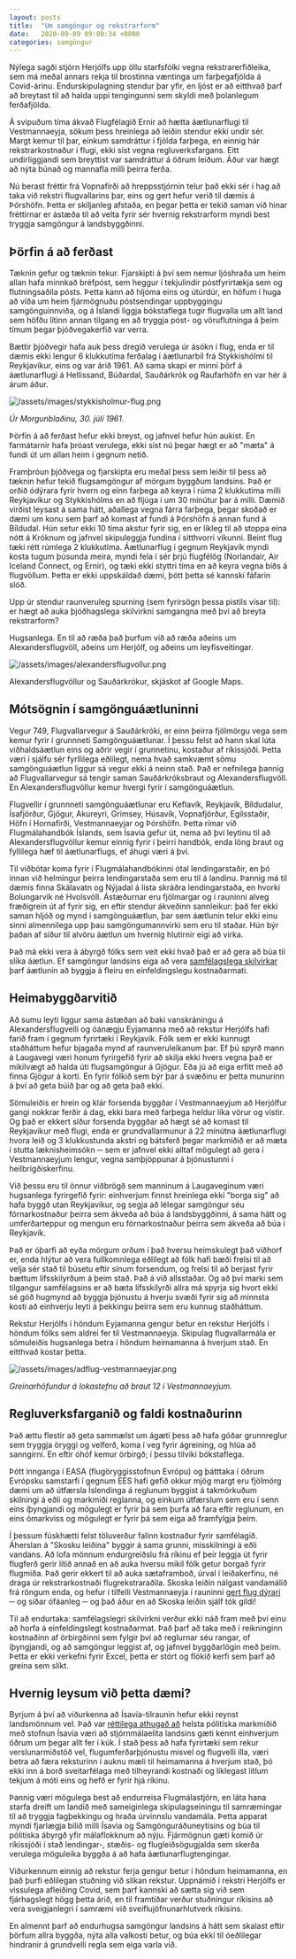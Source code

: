 ```yaml
---
layout: posts
title:  "Um samgöngur og rekstrarform"
date:   2020-09-09 09:00:34 +0000
categories: samgöngur
---
```


Nýlega sagði stjórn Herjólfs upp öllu starfsfólki vegna rekstrarerfiðleika, sem má meðal annars rekja til brostinna væntinga um farþegafjölda á Covid-árinu. Endurskipulagning stendur þar yfir, en ljóst er að eitthvað þarf að breytast til að halda uppi tengingunni sem skyldi með þolanlegum ferðafjölda.

Á svipuðum tíma ákvað Flugfélagið Ernir að hætta áætlunarflugi til Vestmannaeyja, sökum þess hreinlega að leiðin stendur ekki undir sér. Margt kemur til þar, einkum samdráttur í fjölda farþega, en einnig hár rekstrarkostnaður í flugi, ekki síst vegna regluverksfargans. Eitt undirliggjandi sem breyttist var samdráttur á öðrum leiðum. Áður var hægt að nýta búnað og mannafla milli þeirra ferða.

Nú berast fréttir frá Vopnafirði að hreppsstjórnin telur það ekki sér í hag að taka við rekstri flugvallarins þar, eins og gert hefur verið til dæmis á Þórshöfn. Þetta er skiljanleg afstaða, en þegar þetta er tekið saman við hinar fréttirnar er ástæða til að velta fyrir sér hvernig rekstrarform myndi best tryggja samgöngur á landsbyggðinni.

## Þörfin á að ferðast

Tæknin gefur og tæknin tekur. Fjarskipti á því sem nemur ljóshraða um heim allan hafa minnkað bréfpóst, sem heggur í tekjulindir póstfyrirtækja sem og flutningsaðila pósts. Þetta kann að hljóma eins og útúrdúr, en höfum í huga að víða um heim fjármögnuðu póstsendingar uppbyggingu samgönguinnviða, og á Íslandi liggja bókstaflega tugir flugvalla um allt land sem höfðu lítinn annan tilgang en að tryggja póst- og vöruflutninga á þeim tímum þegar þjóðvegakerfið var verra.

Bættir þjóðvegir hafa auk þess dregið verulega úr ásókn í flug, enda er til dæmis ekki lengur 6 klukkutíma ferðalag í áætlunarbíl frá Stykkishólmi til Reykjavíkur, eins og var árið 1961. Að sama skapi er minni þörf á áætlunarflugi á Hellissand, Búðardal, Sauðárkrók og Raufarhöfn en var hér á árum áður.

![/assets/images/stykkisholmur-flug.png](/assets/images/stykkisholmur-flug.png)

*Úr Morgunblaðinu, 30. júlí 1961.*

Þörfin á að ferðast hefur ekki breyst, og jafnvel hefur hún aukist. En farmátarnir hafa þróast verulega, ekki síst nú þegar hægt er að "mæta" á fundi út um allan heim í gegnum netið.

Framþróun þjóðvega og fjarskipta eru meðal þess sem leiðir til þess að tæknin hefur tekið flugsamgöngur af mörgum byggðum landsins. Það er orðið ódýrara fyrir hvern og einn farþega að keyra í rúma 2 klukkutíma milli Reykjavíkur og Stykkishólms en að fljúga í um 30 mínútur þar á milli. Dæmið virðist leysast á sama hátt, aðallega vegna fárra farþega, þegar skoðað er dæmi um konu sem þarf að komast af fundi á Þórshöfn á annan fund á Bíldudal. Hún setur ekki 10 tíma akstur fyrir sig, en er líkleg til að stoppa eina nótt á Króknum og jafnvel skipuleggja fundina í sitthvorri vikunni. Beint flug tæki rétt rúmlega 2 klukkutíma. Áætlunarflug í gegnum Reykjavík myndi kosta tugum þúsunda meira, myndi fela í sér þrjú flugfélög (Norlandair, Air Iceland Connect, og Ernir), og tæki ekki styttri tíma en að keyra vegna biðs á flugvöllum. Þetta er ekki uppskáldað dæmi, þótt þetta sé kannski fáfarin slóð.

Upp úr stendur raunveruleg spurning (sem fyrirsögn þessa pistils vísar til): er hægt að auka þjóðhagslega skilvirkni samgangna með því að breyta rekstrarform?

Hugsanlega. En til að ræða það þurfum við að ræða aðeins um Alexandersflugvöll, aðeins um Herjólf, og aðeins um leyfisveitingar.

![/assets/images/alexandersflugvollur.png](/assets/images/alexandersflugvollur.png)

Alexandersflugvöllur og Sauðárkrókur, skjáskot af Google Maps.

## Mótsögnin í samgönguáætluninni

Vegur 749, Flugvallarvegur á Sauðárkróki, er einn þeirra fjölmörgu vega sem kemur fyrir í grunnneti Samgönguáætlunar. Í þessu felst að hann skal lúta viðhaldsáætlun eins og aðrir vegir í grunnetinu, kostaður af ríkissjóði. Þetta væri í sjálfu sér fyrllilega eðlilegt, nema hvað samkvæmt sömu samgönguáætlun liggur sá vegur ekki á neinn stað. Það er nefnilega þannig að Flugvallarvegur sá tengir saman Sauðárkróksbraut og Alexandersflugvöll. En Alexandersflugvöllur kemur hvergi fyrir í samgönguáætlun.

Flugvellir í grunnneti samgönguáætlunar eru Keflavík, Reykjavík, Bíldudalur, Ísafjörður, Gjögur, Akureyri, Grímsey, Húsavík, Vopnafjörður, Egilsstaðir, Höfn í Hornafirði, Vestmannaeyjar og Þórshöfn. Þetta rímar við Flugmálahandbók Íslands, sem Ísavia gefur út, nema að því leytinu til að Alexandersflugvöllur kemur einnig fyrir í þeirri handbók, enda löng braut og fyllilega hæf til áætlunarflugs, ef áhugi væri á því.

Til viðbótar koma fyrir í Flugmálahandbókinni ótal lendingarstaðir, en þó innan við helmingur þeirra lendingarstaða sem eru til á landinu. Þannig má til dæmis finna Skálavatn og Nýjadal á lista skráðra lendingarstaða, en hvorki Bolungarvík né Hvolsvöll. Ástæðurnar eru fjölmargar og í rauninni alveg fræðigrein út af fyrir sig, en eftir stendur ákveðinn sannleikur: það fer ekki saman hljóð og mynd í samgönguáætlun, þar sem áætlunin telur ekki einu sinni almennilega upp þau samgöngumannvirki sem eru til staðar. Hún býr þaðan af síður til alvöru áætlun um hvernig hlutirnir eigi að virka.

Það má ekki vera á ábyrgð fólks sem veit ekki hvað það er að gera að búa til slíka áætlun. Ef samgöngur landsins eiga að vera [samfélagslega skilvirkar](https://leslistinn.is/hofundar/smari-mccarthy/2019-01-22-excelagodi-og-flaedisagodi/) þarf áætlunin að byggja á fleiru en einfeldingslegu kostnaðarmati.

## Heimabyggðarvitið

Að sumu leyti liggur sama ástæðan að baki vanskráningu á Alexandersflugvelli og óánægju Eyjamanna með að rekstur Herjólfs hafi farið fram í gegnum fyrirtæki í Reykjavík. Fólk sem er ekki kunnugt staðháttum hefur bjagaða mynd af raunveruleikanum þar. Ef þú spyrð mann á Laugavegi væri honum fyrirgefið fyrir að skilja ekki hvers vegna það er mikilvægt að halda úti flugsamgöngur á Gjögur. Eða jú að eiga erfitt með að finna Gjögur á korti. En fyrir fólkið sem býr þar á svæðinu er þetta munurinn á því að geta búið þar og að geta það ekki.

Sömuleiðis er hrein og klár forsenda byggðar í Vestmannaeyjum að Herjólfur gangi nokkrar ferðir á dag, ekki bara með farþega heldur líka vörur og vistir. Og það er ekkert síður forsenda byggðar að hægt sé að komast til Reykjavíkur með flugi, enda er grundvallarmunur á 22 mínútna áætlunarflugi hvora leið og 3 klukkustunda akstri og bátsferð þegar markmiðið er að mæta í stutta læknisheimsókn ─ sem er jafnvel ekki alltaf mögulegt að gera í Vestmannaeyjum lengur, vegna samþjöppunar á þjónustunni í heilbrigðiskerfinu.

Við þessu eru til önnur viðbrögð sem manninum á Laugaveginum væri hugsanlega fyrirgefið fyrir: einhverjum finnst hreinlega ekki "borga sig" að hafa byggð utan Reykjavíkur, og segja að lélegar samgöngur séu fórnarkostnaður þeirra sem ákveða að búa á landsbyggðinni, á sama hátt og umferðarteppur og mengun eru fórnarkostnaður þeirra sem ákveða að búa í Reykjavík.

Það er óþarfi að eyða mörgum orðum í það hversu heimskulegt það viðhorf er, enda hlýtur að vera fullkomnlega eðlilegt að fólk hafi bæði frelsi til að velja sér stað til búsetu eftir sínum forsendum, og frelsi til að berjast fyrir bættum lífsskilyrðum á þeim stað. Það á við allsstaðar. Og að því marki sem tilgangur samfélagsins er að bæta lífsskilyrði allra má spyrja sig hvort ekki sé góð hugmynd að byggja þjónustu á hverju svæði fyrir sig að minnsta kosti að einhverju leyti á þekkingu þeirra sem eru kunnug staðháttum.

Rekstur Herjólfs í höndum Eyjamanna gengur betur en rekstur Herjólfs í höndum fólks sem aldrei fer til Vestmannaeyja. Skipulag flugvallarmála er sömuleiðis hugsanlega betra í höndum heimamanna á hverjum stað. En eitthvað kostar þetta.

![/assets/images/adflug-vestmannaeyjar.png](/assets/images/adflug-vestmannaeyjar.png)

*Greinarhöfundur á lokastefnu að braut 12 í Vestmannaeyjum.*

## Regluverksfarganið og faldi kostnaðurinn

Það ættu flestir að geta sammælst um ágæti þess að hafa góðar grunnreglur sem tryggja öryggi og velferð, koma í veg fyrir ágreining, og hlúa að sanngirni. En eftir óhóf kemur örbirgð; í þessu tilviki bókstaflega.

Þótt innganga í EASA (flugöryggisstofnun Evrópu) og þátttaka í öðrum Evrópsku samstarfi í gegnum EES hafi gefið okkur mjög margt eru fjölmörg dæmi um að útfærsla Íslendinga á reglunum byggist á takmörkuðum skilningi á eðli og markmiði reglanna, og einkum útfærslum sem eru í senn eins íþyngjandi og mögulegt er fyrir þá sem þurfa að fara eftir reglunum, en eins ómarkviss og mögulegt er fyrir þá sem eiga að framfylgja þeim.

Í þessum fúskhætti felst töluverður falinn kostnaður fyrir samfélagið. Áherslan á "Skosku leiðina" byggir á sama grunni, misskilningi á eðli vandans. Að lofa mönnum endurgreiðslu frá ríkinu ef þeir leggja út fyrir flugferð gerir lítið annað en að auka hversu mikil fólk getur borgað fyrir flugmiða. Það gerir ekkert til að auka sætaframboð, úrval í leiðakerfinu, né draga úr rekstrarkostnaði flugrekstraraðila. Skoska leiðin nálgast vandamálið frá röngum enda, og hefur í tilfelli Vestmannaeyja í rauninni [gert flug dýrari](http://eyjar.net/read/2020-09-07/byrgjum-brunninn/) ─ og síðar ófáanleg ─ og það áður en að Skoska leiðin sjálf tók gildi!

Til að endurtaka: samfélagslegri skilvirkni verður ekki náð fram með því einu að horfa á einfeldingslegt kostnaðarmat. Það þarf að taka með í reikninginn kostnaðinn af örbirgðinni sem fylgir því að reglurnar séu rangar, of íþyngjandi, og að samgöngur leggist af, og jafnvel byggðarlögin með þeim. Þetta er ekki verkefni fyrir Excel, þetta er stórt og flókið kerfi sem þarf að greina sem slíkt.

## Hvernig leysum við þetta dæmi?

Byrjum á því að viðurkenna að Ísavía-tilraunin hefur ekki reynst landsmönnum vel. Það var [réttilega athugað að](http://eyjar.net/read/2020-09-07/byrgjum-brunninn/) helsta pólitíska markmiðið með stofnun Ísavia væri að stjórnmálaelíta landsins gæti kennt einhverjum öðrum um þegar allt fer í kúk. Í stað þess að hafa fyrirtæki sem rekur verslunarmiðstöð vel, flugumferðarþjónustu misvel og flugvelli illa, væri betra að færa reksturinn í auknu mæli til heimamanna á hverjum stað, þó ekki inn á borð sveitarfélaga með tilheyrandi kostnaði og líklegast litlum tekjum á móti eins og hefð er fyrir hjá ríkinu.

Þannig væri mögulega best að endurreisa Flugmálastjórn, en láta hana starfa dreift um landið með sameiginlega skipulagseiningu til samræmingar til að tryggja fagþekkingu og hraða úrvinnslu vandamála. Þetta apparat myndi fjarlægja bilið milli Ísavia og Samgönguráðuneytisins og búa til pólitíska ábyrgð yfir málaflokknum að nýju. Fjármögnun gæti komið úr ríkissjóði í stað lendingar-, stæðis- og flugleiðsögugjalda sem skerða verulega möguleika byggða á að hafa áætlunarflugtengingar.

Viðurkennum einnig að rekstur ferja gengur betur í höndum heimamanna, en það þurfi eðlilegan stuðning við slíkan rekstur. Uppnámið í rekstri Herjólfs er vissulega afleiðing Covid, sem þarf kannski að sætta sig við sem fjárhagslegt högg þetta árið, en til framtíðar verður stuðningur ríkisins að vera sveigjanlegri í samræmi við sveiflujöfnunarhlutverk ríkisins.

En almennt þarf að endurhugsa samgöngur landsins á hátt sem skalast eftir þörfum allra byggða, nýta alla valkosti betur, og búa ekki til óeðlilegar hindranir á grundvelli regla sem eiga varla við.
